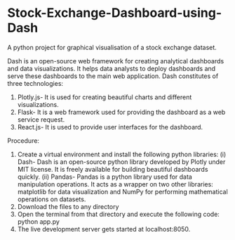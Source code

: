 # Stock-Exchange-Dashboard-using-Dash
A python project for graphical visualisation of a stock exchange dataset.

Dash is an open-source web framework for creating analytical dashboards and data visualizations. It helps data analysts to deploy dashboards and serve these dashboards to the main web application. Dash constitutes of three technologies:
1. Plotly.js- It is used for creating beautiful charts and different visualizations.
2. Flask-  It is a web framework used for providing the dashboard as a web service request.
3. React.js- It is used to provide user interfaces for the dashboard.

Procedure:
1. Create a virtual environment and install the following python libraries: (i) Dash- Dash is an open-source python library developed by Plotly under MIT license. It is freely available for building beautiful dashboards quickly.   (ii) Pandas- Pandas is a python library used for data manipulation operations. It acts as a wrapper on two other libraries: matplotlib for data visualization and NumPy for performing mathematical operations on datasets.
2. Download the files to any directory
3. Open the terminal from that directory and execute the following code: python app.py
4. The live development server gets started at localhost:8050.
